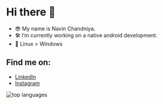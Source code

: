 # Hi there 👋

* 😎 My name is Navin Chandniya.
* 🛠️ I’m currently working on a native android development.
* 🐧 Linux > Windows

## Find me on:
* [LinkedIn](https://www.linkedin.com/in/navinchandniya)
* [Instagram](https://www.instagram.com/ultranvn)

![top languages](https://github-readme-stats.vercel.app/api/top-langs/?username=navinc22&layout=compact&show_icons=true&hide_border=true&theme=dark)
